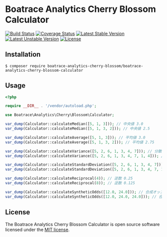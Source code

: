 # Boatrace Analytics Cherry Blossom Calculator

[![Build Status](https://github.com/boatrace-analytics-cherry-blossom/boatrace-analytics-cherry-blossom-calculator/workflows/tests/badge.svg)](https://github.com/boatrace-analytics-cherry-blossom/boatrace-analytics-cherry-blossom-calculator/actions?query=workflow%3Atests)
[![Coverage Status](https://coveralls.io/repos/github/boatrace-analytics-cherry-blossom/boatrace-analytics-cherry-blossom-calculator/badge.svg?branch=master)](https://coveralls.io/github/boatrace-analytics-cherry-blossom/boatrace-analytics-cherry-blossom-calculator?branch=master)
[![Latest Stable Version](https://poser.pugx.org/boatrace-analytics-cherry-blossom/boatrace-analytics-cherry-blossom-calculator/v/stable)](https://packagist.org/packages/boatrace-analytics-cherry-blossom/boatrace-analytics-cherry-blossom-calculator)
[![Latest Unstable Version](https://poser.pugx.org/boatrace-analytics-cherry-blossom/boatrace-analytics-cherry-blossom-calculator/v/unstable)](https://packagist.org/packages/boatrace-analytics-cherry-blossom/boatrace-analytics-cherry-blossom-calculator)
[![License](https://poser.pugx.org/boatrace-analytics-cherry-blossom/boatrace-analytics-cherry-blossom-calculator/license)](https://packagist.org/packages/boatrace-analytics-cherry-blossom/boatrace-analytics-cherry-blossom-calculator)

## Installation
```
$ composer require boatrace-analytics-cherry-blossom/boatrace-analytics-cherry-blossom-calculator
```

## Usage
```php
<?php

require __DIR__ . '/vendor/autoload.php';

use Boatrace\Analytics\Cherry\Blossom\Calculator;

var_dump(Calculator::calculateMedian([5, 1, 3])); // 中央値 3.0
var_dump(Calculator::calculateMedian([5, 1, 3, 2])); // 中央値 2.5

var_dump(Calculator::calculateAverage([5, 1, 3])); // 平均値 3.0
var_dump(Calculator::calculateAverage([5, 1, 3, 2])); // 平均値 2.75

var_dump(Calculator::calculateVariance([5, 2, 6, 1, 3, 4, 7])); // 分散 4.0
var_dump(Calculator::calculateVariance([5, 2, 6, 1, 3, 4, 7, 1, 4])); // 分散 4.0

var_dump(Calculator::calculateStandardDeviation([5, 2, 6, 1, 3, 4, 7])); // 標準偏差 2.0
var_dump(Calculator::calculateStandardDeviation([5, 2, 6, 1, 3, 4, 7, 1, 4])); // 標準偏差 2.0

var_dump(Calculator::calculateReciprocal(4)); // 逆数 0.25
var_dump(Calculator::calculateReciprocal(8)); // 逆数 0.125

var_dump(Calculator::calculateSyntheticOdds([12.0, 24.0])); // 合成オッズ 8.0
var_dump(Calculator::calculateSyntheticOdds([12.0, 24.0, 24.0])); // 合成オッズ 6.0
```

## License
The Boatrace Analytics Cherry Blossom Calculator is open source software licensed under the [MIT license](LICENSE).
